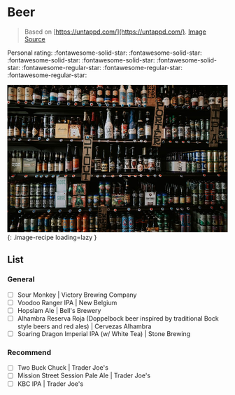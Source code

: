 # Beer

> Based on [https://untappd.com/](https://untappd.com/). [Image Source](https://www.wallpaperflare.com/labeled-glass-bottles-on-shelf-assorted-books-wine-beer-wall-wallpaper-ztssy)

<!-- {cts} rating=2; (User can specify rating on scale of 1-5) -->
Personal rating: :fontawesome-solid-star: :fontawesome-solid-star: :fontawesome-solid-star: :fontawesome-solid-star: :fontawesome-solid-star: :fontawesome-regular-star: :fontawesome-regular-star: :fontawesome-regular-star:
<!-- {cte} -->

<!-- {cts} name_image=beer.jpg; (User can specify image name) -->
![beer.jpg](./beer.jpg){: .image-recipe loading=lazy }
<!-- {cte} -->

## List

### General

* [ ] Sour Monkey | Victory Brewing Company
* [ ] Voodoo Ranger IPA | New Belgium
* [ ] Hopslam Ale | Bell's Brewery
* [ ] Alhambra Reserva Roja (Doppelbock beer inspired by traditional Bock style beers and red ales) | Cervezas Alhambra
* [ ] Soaring Dragon Imperial IPA (w/ White Tea) | Stone Brewing

### Recommend

* [ ] Two Buck Chuck | Trader Joe's
* [ ] Mission Street Session Pale Ale | Trader Joe's
* [ ] KBC IPA | Trader Joe's
